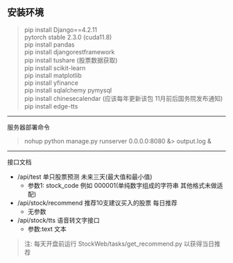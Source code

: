 ## 安装环境

> pip install Django==4.2.11  
> pytorch stable 2.3.0 (cuda11.8)  
> pip install pandas  
> pip install djangorestframework  
> pip install tushare (股票数据获取)  
> pip install scikit-learn  
> pip install matplotlib  
> pip install yfinance  
> pip install sqlalchemy pymysql  
> pip install chinesecalendar (应该每年更新该包 11月前后国务院发布通知)   
> pip install edge-tts   
> 



---
服务器部署命令
> nohup python manage.py runserver 0.0.0.0:8080 &> output.log &
> 
---
接口文档
- /api/test 单只股票预测 未来三天(最大值和最小值)
  - 参数1: stock_code 例如 000001(单纯数字组成的字符串 其他格式未做适配)
- /api/stock/recommend 推荐10支建议买入的股票 每日推荐
  - 无参数
- /api/stock/tts 语音转文字接口
  - 参数:text 文本


> 注: 每天开盘前运行 StockWeb/tasks/get_recommend.py 以获得当日推荐